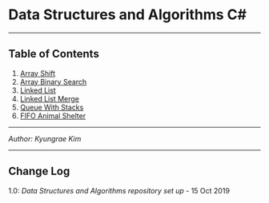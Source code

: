 # Data Structures and Algorithms C\#
---

## Table of Contents
1. [Array Shift](https://github.com/jeremymaya/data-structures-and-algorithms-c-/tree/master/challenges/ArrayShift)
2. [Array Binary Search](https://github.com/jeremymaya/data-structures-and-algorithms-c-/tree/master/challenges/SearchBinary)
3. [Linked List](https://github.com/jeremymaya/data-structures-and-algorithms-c-/tree/master/Data%20Structures/LinkedList)
4. [Linked List Merge](https://github.com/jeremymaya/data-structures-and-algorithms-c-/tree/master/challenges/LLMerge)
5. [Queue With Stacks](https://github.com/jeremymaya/data-structures-and-algorithms-c-/tree/master/challenges/QueueWithStacks)
5. [FIFO Animal Shelter](https://github.com/jeremymaya/data-structures-and-algorithms-c-/tree/master/challenges/FIFOAnimalShelter)

---

*Author: Kyungrae Kim*

---

## Change Log
1.0: *Data Structures and Algorithms repository set up* - 15 Oct 2019
